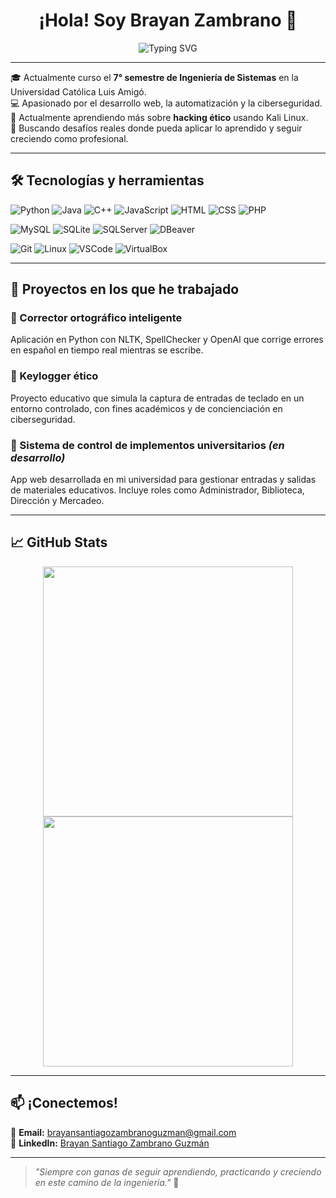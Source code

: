 <h1 align="center">¡Hola! Soy Brayan Zambrano 👋</h1>
<p align="center">
  <img src="https://readme-typing-svg.demolab.com?font=Fira+Code&size=25&duration=3000&pause=1000&color=00F7FF&center=true&vCenter=true&width=435&lines=Ingeniero+en+formación;Apasionado+por+el+software+y+la+seguridad;Siempre+aprendiendo+y+creciendo" alt="Typing SVG" />
</p>

---

🎓 Actualmente curso el **7° semestre de Ingeniería de Sistemas** en la Universidad Católica Luis Amigó.  
💻 Apasionado por el desarrollo web, la automatización y la ciberseguridad.  
🔐 Actualmente aprendiendo más sobre **hacking ético** usando Kali Linux.  
🚀 Buscando desafíos reales donde pueda aplicar lo aprendido y seguir creciendo como profesional.

---

## 🛠️ Tecnologías y herramientas

![Python](https://img.shields.io/badge/Python-3776AB?style=flat&logo=python&logoColor=white)
![Java](https://img.shields.io/badge/Java-007396?style=flat&logo=java&logoColor=white)
![C++](https://img.shields.io/badge/C%2B%2B-00599C?style=flat&logo=c%2B%2B&logoColor=white)
![JavaScript](https://img.shields.io/badge/JavaScript-F7DF1E?style=flat&logo=javascript&logoColor=black)
![HTML](https://img.shields.io/badge/HTML5-E34F26?style=flat&logo=html5&logoColor=white)
![CSS](https://img.shields.io/badge/CSS3-1572B6?style=flat&logo=css3&logoColor=white)
![PHP](https://img.shields.io/badge/PHP-777BB4?style=flat&logo=php&logoColor=white)

![MySQL](https://img.shields.io/badge/MySQL-4479A1?style=flat&logo=mysql&logoColor=white)
![SQLite](https://img.shields.io/badge/SQLite-003B57?style=flat&logo=sqlite&logoColor=white)
![SQLServer](https://img.shields.io/badge/SQL_Server-CC2927?style=flat&logo=microsoft-sql-server&logoColor=white)
![DBeaver](https://img.shields.io/badge/DBeaver-372923?style=flat&logoColor=white)

![Git](https://img.shields.io/badge/Git-F05032?style=flat&logo=git&logoColor=white)
![Linux](https://img.shields.io/badge/Linux-FCC624?style=flat&logo=linux&logoColor=black)
![VSCode](https://img.shields.io/badge/VS_Code-007ACC?style=flat&logo=visual-studio-code&logoColor=white)
![VirtualBox](https://img.shields.io/badge/VirtualBox-183A61?style=flat&logo=virtualbox&logoColor=white)

---

## 🚧 Proyectos en los que he trabajado

### 🧠 Corrector ortográfico inteligente
Aplicación en Python con NLTK, SpellChecker y OpenAI que corrige errores en español en tiempo real mientras se escribe.

### 🔐 Keylogger ético
Proyecto educativo que simula la captura de entradas de teclado en un entorno controlado, con fines académicos y de concienciación en ciberseguridad.

### 🧾 Sistema de control de implementos universitarios *(en desarrollo)*
App web desarrollada en mi universidad para gestionar entradas y salidas de materiales educativos. Incluye roles como Administrador, Biblioteca, Dirección y Mercadeo.

---

## 📈 GitHub Stats

<p align="center">
  <img src="https://github-readme-stats.vercel.app/api?username=brayan-santiago-zambrano-guzman-52348b250&show_icons=true&theme=radical" width="400"/>
  <img src="https://github-readme-streak-stats.herokuapp.com/?user=brayan-santiago-zambrano-guzman-52348b250&theme=radical" width="400"/>
</p>

---

## 📫 ¡Conectemos!

📧 **Email:** brayansantiagozambranoguzman@gmail.com  
🔗 **LinkedIn:** [Brayan Santiago Zambrano Guzmán](https://www.linkedin.com/in/brayan-santiago-zambrano-guzman-52348b250/)

---

> _"Siempre con ganas de seguir aprendiendo, practicando y creciendo en este camino de la ingeniería."_ 🚀



